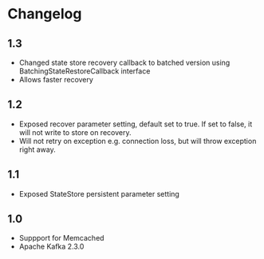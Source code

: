 # Changelog

## 1.3

- Changed state store recovery callback to batched version using BatchingStateRestoreCallback interface
- Allows faster recovery

## 1.2

- Exposed recover parameter setting, default set to true. If set to false, it will not write to store on recovery.
- Will not retry on exception e.g. connection loss, but will throw exception right away.

## 1.1

- Exposed StateStore persistent parameter setting

## 1.0

- Suppport for Memcached
- Apache Kafka 2.3.0
